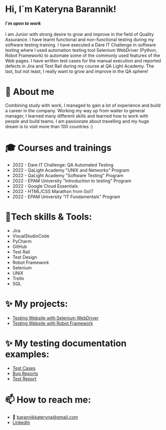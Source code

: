 # Hi, I`m Kateryna Barannik! 
#### *I`m open to work*
 
I am Junior with strong desire to grow and improve in the field of Quality Assurance. I have learnt functional and non-functional testing during my software testing training. I have executed a Dare IT Challenge in software testing where I used automation testing tool Selenium WebDriver (Python, Robot Framework) to automate some of the commonly used features of the Web pages. I have written test cases for the manual execution and reported defects in Jira and Test Rail during my course at QA Light Academy. The last, but not least, I really want to grow and improve in the QA sphere!

# 👀 About me
Combining study with work, I managed to gain a lot of experience and build a career in the company. Working my way up from waiter to general manager, I learned many different skills and learned how to work with people and build teams. I am passionate about travelling and my huge dream is to visit more than 100 countries :) 

# 🎓 Courses and trainings
* 2022 - Dare IT Challenge: QA Automated Testing 
* 2022 - QaLight Academy "UNIX and Networks" Program
* 2022 - QaLight Academy "Software Testing" Program
* 2022 - EPAM University "Introduction to testing" Program
* 2022 - Google Cloud Essentials
* 2022 - HTML/CSS Marathon from GoIT
* 2022 - EPAM University "IT Fundamentals" Program

# 🌱Tech skills & Tools:

* Jira
* VisualStudioCode
* PyCharm
* GitHub
* Test Rail
* Test Design 
* Robot Framework
* Selenium 
* UNIX
* Trello
* SQL

# ✨ My projects:

* [Testing Website with Selenium WebDriver](https://github.com/katerynabarannik/challenge_portfolio_path/)
* [Testing Website with Robot Framework](https://github.com/katerynabarannik/_robotframework/)

# ✨ My testing documentation examples:

* [Test Cases](https://docs.google.com/spreadsheets/d/1_DPR3Q7y1aqj0NrWYqGhnF17USx5gQaCRX7WoM-fnKY/edit?usp=share_link)
* [Bug Reports](https://docs.google.com/document/d/1reKNK4rlnjtR-sN1tZlNCTNplnTPeFKQ/edit?usp=share_link&ouid=105584856302533736853&rtpof=true&sd=true)
* [Test Report](https://docs.google.com/spreadsheets/d/1fG-SJEe7bWwMDpXC5Oz0JNGDKA_zIJ3w1UYjhVgOy4g/edit?usp=share_link)

# 📫 How to reach me:

* 👋 barannikkateryna@gmail.com
* [LinkedIn](https://www.linkedin.com/in/kateryna-barannik-633375244/)


